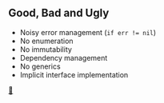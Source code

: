 ## Good, Bad and Ugly

* Noisy error management (`if err != nil`)
* No enumeration
* No immutability
* Dependency management
* No generics
* Implicit interface implementation

[📒](https://bluxte.net/musings/2018/04/10/go-good-bad-ugly/) 